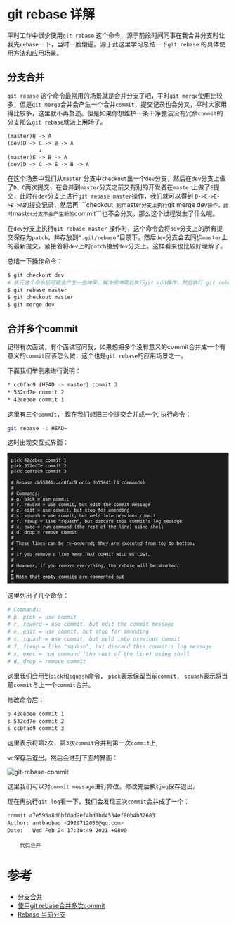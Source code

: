 # git rebase 详解
平时工作中很少使用```git rebase``` 这个命令，源于前段时间同事在我合并分支时让我先```rebase```一下，当时一脸懵逼。源于此这里学习总结一下```git rebase``` 的具体使用方法和应用场景。
## 分支合并
```git rebase``` 这个命令最常用的场景就是合并分支了吧，平时```git merge```使用比较多，但是```git merge```合并会产生一个合并```commit```，提交记录也会分叉，平时大家用得比较多，这里就不再赘述。但是如果你想维护一条干净整洁没有冗余```commit```的分支那么```git rebase```就派上用场了。

```
(master)B -> A 
(dev)D -> C -> B -> A
          ↓
(master)E -> B -> A 
(dev)D -> C -> E -> B -> A
```

在这个场景中我们从```master``` 分支中```checkout```出一个```dev```分支，然后在```dev```分支上做了```D、C```两次提交，在合并到```master```分支之前又有别的开发者在```master```上做了```E```提交，此时在```dev```分支上进行```git rebase master```操作，我们就可以得到 ```D->C->E->B->A```的提交记录，然后再````checkout``` 到```master```分支上执行```git merge dev```操作，此时```master```分支不会产生新的```commit```也不会分叉。那么这个过程发生了什么呢。

在```dev```分支上执行```git rebase master``` 操作时，这个命令会将```dev```分支上的所有提交保存为```patch```，并存放到```“.git/rebase”```目录下，然后```dev```分支会去同步```master```上的最新提交，紧接着将```dev```上的```patch```接到```dev```分支上。这样看来也比较好理解了。

总结一下操作命令：

```bash
$ git checkout dev
# 执行这个命令后可能会产生一些冲突，解决完冲突后执行git add操作，然后执行 git rebase --continue
$ git rebase master
$ git checkout master
$ git merge dev
```
## 合并多个commit
记得有次面试，有个面试官问我，如果想把多个没有意义的commit合并成一个有意义的```commit```应该怎么做，这个也是```git rebase```的应用场景之一。

下面我们举例来进行说明：

```bash
* cc0fac9 (HEAD -> master) commit 3
* 532cd7e commit 2
* 42cebee commit 1
```
这里有三个```commit```， 现在我们想把三个提交合并成一个,
执行命令：
```bash
git rebase -i HEAD~
```
这时出现交互式界面：

![git-rebase-i](./images/git-rebase-i.png)

这里列出了几个命令：

```bash
# Commands:
# p, pick = use commit
# r, reword = use commit, but edit the commit message
# e, edit = use commit, but stop for amending
# s, squash = use commit, but meld into previous commit
# f, fixup = like "squash", but discard this commit's log message
# x, exec = run command (the rest of the line) using shell
# d, drop = remove commit
```

这里我们会用到```pick```和```squash```命令，
```pick```表示保留当前```commit```，
```squash```表示将当前```commit```与上一个```commit```合并。

修改命令后：

```bash
p 42cebee commit 1
s 532cd7e commit 2
s cc0fac9 commit 3
```
这里表示将第```2```次，第```3```次```commit```合并到第一次```commit```上,

```wq```保存后退出。然后会进到下面的界面：

![git-rebase-commit](./images/git-rebase-commit.png)

这里我们可以对```commit message```进行修改。修改完后执行```wq```保存退出。

现在再执行```git log```看一下，我们会发现三次```commit```合并成了一个：

```bash
commit a7e595a8d0bf0ad2ef4bd1bd4534ef80b4b32683
Author: antbaobao <2929712050@qq.com>
Date:   Wed Feb 24 17:30:49 2021 +0800

    代码合并
```
# 参考
* [分支合并](http://gitbook.liuhui998.com/4_2.html)
* [使用git rebase合并多次commit](https://juejin.cn/post/6844903600976576519)
* [Rebase 当前分支](https://www.liaoxuefeng.com/wiki/896043488029600/1216289527823648)
